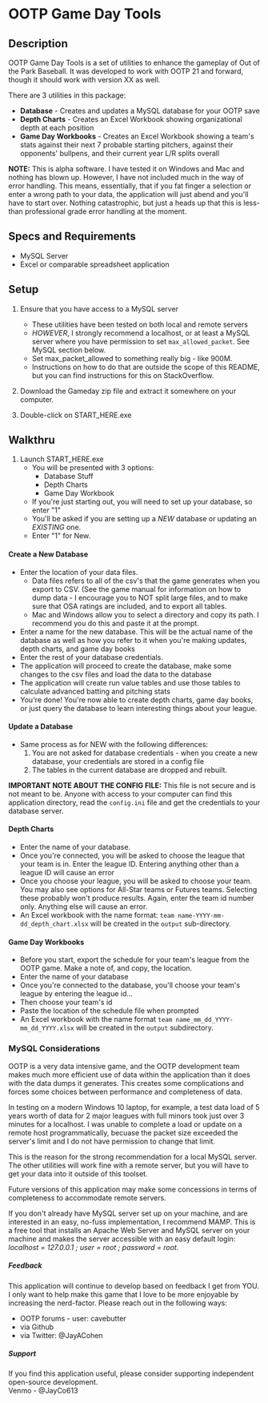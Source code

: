 # OOTP Game Day Tools

## Description
OOTP Game Day Tools is a set of utilities to enhance the gameplay of Out of the Park Baseball. It was developed to work with OOTP 21 and forward, though it should work with version XX as well.

There are 3 utilities in this package:
* **Database** - Creates and updates a MySQL database for your OOTP save 
* **Depth Charts** - Creates an Excel Workbook showing organizational depth at each position
* **Game Day Workbooks** - Creates an Excel Workbook showing a team's stats against their next 7 probable starting pitchers, against their opponents' bullpens, and their current year L/R splits overall

**NOTE:** This is alpha software.  I have tested it on Windows and Mac and nothing has blown up.  However, I have not included much in the way of error handling.  This means, essentially, that if you fat finger a selection or enter a wrong path to your data, the application will just abend and you'll have to start over.  Nothing catastrophic, but just a heads up that this is less-than professional grade error handling at the moment.
## Specs and Requirements
* MySQL Server
* Excel or comparable spreadsheet application

## Setup
1. Ensure that you have access to a MySQL server
    - These utilities have been tested on both local and remote servers
    - *HOWEVER*, I strongly recommend a localhost, or at least a MySQL server where you have permission to set `max_allowed_packet`.  See MySQL section below.
    - Set max_packet_allowed to something really big - like 900M.
    - Instructions on how to do that are outside the scope of this README, but you can find instructions for this on StackOverflow.
    
2. Download the Gameday zip file and extract it somewhere on your computer.

3. Double-click on START_HERE.exe

## Walkthru
1. Launch START_HERE.exe
    - You will be presented with 3 options:
        - Database Stuff
        - Depth Charts
        - Game Day Workbook
    - If you're just starting out, you will need to set up your database, so enter "1"
    - You'll be asked if you are setting up a *NEW* database or updating an *EXISTING* one.
    - Enter "1" for New.
    
#### Create a New Database
* Enter the location of your data files.  
    - Data files refers to all of the csv's that the game generates when you export to CSV.  (See the game manual for information on how to dump data - I encourage you to NOT split large files, and to make sure that OSA ratings are included, and to export all tables.
    - Mac and Windows allow you to select a directory and copy its path.  I recommend you do this and paste it at the prompt.
* Enter a name for the new database.  This will be the actual name of the database as well as how you refer to it when you're making updates, depth charts, and game day books
* Enter the rest of your database credentials.
* The application will proceed to create the database, make some changes to the csv files and load the data to the database
* The application will create run value tables and use those tables to calculate advanced batting and pitching stats
* You're done!  You're now able to create depth charts, game day books, or just query the database to learn interesting things about your league.

#### Update a Database
*  Same process as for NEW with the following differences:
    1. You are not asked for database credentials - when you create a new database, your credentials are stored in a config file
    2. The tables in the current database are dropped and rebuilt.
    
**IMPORTANT NOTE ABOUT THE CONFIG FILE:** This file is not secure and is not meant to be.  Anyone with access to your computer can find this application directory, read the `config.ini` file and get the credentials to your database server.

#### Depth Charts
*  Enter the name of your database.
*  Once you're connected, you will be asked to choose the league that your team is in.  Enter the league ID.  Entering anything other than a league ID will cause an error
*  Once you choose your league, you will be asked to choose your team.  You may also see options for All-Star teams or Futures teams.  Selecting these probably won't produce results.  Again, enter the team id number only.  Anything else will cause an error.
*  An Excel workbook with the name format: `team name-YYYY-mm-dd_depth_chart.xlsx` will be created in the `output` sub-directory.

#### Game Day Workbooks
* Before you start, export the schedule for your team's league from the OOTP game.  Make a note of, and copy, the location.
* Enter the name of your database
* Once you're connected to the database, you'll choose your team's league by entering the league id...
* Then choose your team's id
* Paste the location of the schedule file when prompted
* An Excel workbook with the name format `team name_mm_dd_YYYY-mm_dd_YYYY.xlsx` will be created in the `output` subdirectory.


    
### MySQL Considerations
OOTP is a very data intensive game, and the OOTP development team makes much more efficient use of data within the application than it does with the data dumps it generates.  This creates some complications and forces some choices between performance and completeness of data.

In testing on a modern Windows 10 laptop, for example, a test data load of 5 years worth of data for 2 major leagues with full minors took just over 3 minutes for a localhost.  I was unable to complete a load or update on a remote host programmatically, becuase the packet size exceeded the server's limit and I do not have permission to change that limit.

This is the reason for the strong recommendation for a local MySQL server.  The other utilities will work fine with a remote server, but you will have to get your data into it outside of this toolset.

Future versions of this application may make some concessions in terms of completeness to accommodate remote servers.

If you don't already have MySQL server set up on your machine, and are interested in an easy, no-fuss implementation, I recommend MAMP.
This is a free tool that installs an Apache Web Server and MySQL server on your machine and makes the server accessible with an easy default login:
*localhost = 127.0.0.1 ; user = root ; password = root*.

##### Feedback
This application will continue to develop based on feedback I get from YOU.  I only want to help make this game that I love to be more enjoyable by increasing the nerd-factor.  Please reach out in the following ways:
* OOTP forums - user: cavebutter
* via Github
* via Twitter: @JayACohen

##### Support
If you find this application useful, please consider supporting independent open-source development.  
Venmo - @JayCo613